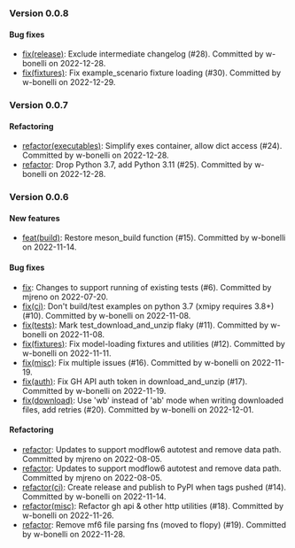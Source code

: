 ### Version 0.0.8

#### Bug fixes

* [fix(release)](https://github.com/modflowpy/flopy/commit/b62547bd607f9a0d3a78be61d16976bf406151f5): Exclude intermediate changelog (#28). Committed by w-bonelli on 2022-12-28.
* [fix(fixtures)](https://github.com/modflowpy/flopy/commit/a2d4b9210db532f12cf87ae5d26582d1ed446463): Fix example_scenario fixture loading (#30). Committed by w-bonelli on 2022-12-29.

### Version 0.0.7

#### Refactoring

* [refactor(executables)](https://github.com/modflowpy/flopy/commit/58c3642d0e6d20d5e34783b5b61e8238058e102f): Simplify exes container, allow dict access (#24). Committed by w-bonelli on 2022-12-28.
* [refactor](https://github.com/modflowpy/flopy/commit/50c83a9eaed532722549a2d9da1eb79ed8cf01be): Drop Python 3.7, add Python 3.11 (#25). Committed by w-bonelli on 2022-12-28.

### Version 0.0.6

#### New features

* [feat(build)](https://github.com/modflowpy/flopy/commit/3108c380f29424bcdd1643479f66e849f7f762eb): Restore meson_build function (#15). Committed by w-bonelli on 2022-11-14.

#### Bug fixes

* [fix](https://github.com/modflowpy/flopy/commit/933c79741b0e6a6db7c827414ebf635e62445772): Changes to support running of existing tests (#6). Committed by mjreno on 2022-07-20.
* [fix(ci)](https://github.com/modflowpy/flopy/commit/0bb31907200be32bf2a045d54131f0a1dbd0ae2f): Don't build/test examples on python 3.7 (xmipy requires 3.8+) (#10). Committed by w-bonelli on 2022-11-08.
* [fix(tests)](https://github.com/modflowpy/flopy/commit/3c63aaae581d335b1111b8dd2b929004b3281980): Mark test_download_and_unzip flaky (#11). Committed by w-bonelli on 2022-11-08.
* [fix(fixtures)](https://github.com/modflowpy/flopy/commit/1e5fabdeb6d431f960316b049d68c4919650888c): Fix model-loading fixtures and utilities (#12). Committed by w-bonelli on 2022-11-11.
* [fix(misc)](https://github.com/modflowpy/flopy/commit/80b8d1e1549676debda09383f75db50f5f11417a): Fix multiple issues (#16). Committed by w-bonelli on 2022-11-19.
* [fix(auth)](https://github.com/modflowpy/flopy/commit/89db96ff5fb6e080c189f3a3e348ddf2ded21212): Fix GH API auth token in download_and_unzip (#17). Committed by w-bonelli on 2022-11-19.
* [fix(download)](https://github.com/modflowpy/flopy/commit/58dff9f6c1245b22e3dc10411862d6eacea42e94): Use 'wb' instead of 'ab' mode when writing downloaded files, add retries (#20). Committed by w-bonelli on 2022-12-01.

#### Refactoring

* [refactor](https://github.com/modflowpy/flopy/commit/5aff3427351a0bbe38927d81dad42dd5374b67be): Updates to support modflow6 autotest and remove data path. Committed by mjreno on 2022-08-05.
* [refactor](https://github.com/modflowpy/flopy/commit/e9e14f959e2a2ea016114c2dbfc35555b81459aa): Updates to support modflow6 autotest and remove data path. Committed by mjreno on 2022-08-05.
* [refactor(ci)](https://github.com/modflowpy/flopy/commit/eefb659bb04df6aa18432165850a512285812d15): Create release and publish to PyPI when tags pushed (#14). Committed by w-bonelli on 2022-11-14.
* [refactor(misc)](https://github.com/modflowpy/flopy/commit/1672733df1c17b802f1ade7d28db7bdb90496714): Refactor gh api & other http utilities (#18). Committed by w-bonelli on 2022-11-26.
* [refactor](https://github.com/modflowpy/flopy/commit/bb8fa593cd21f2c0e8e9f3a6c2125fc22d5d9858): Remove mf6 file parsing fns (moved to flopy) (#19). Committed by w-bonelli on 2022-11-28.


